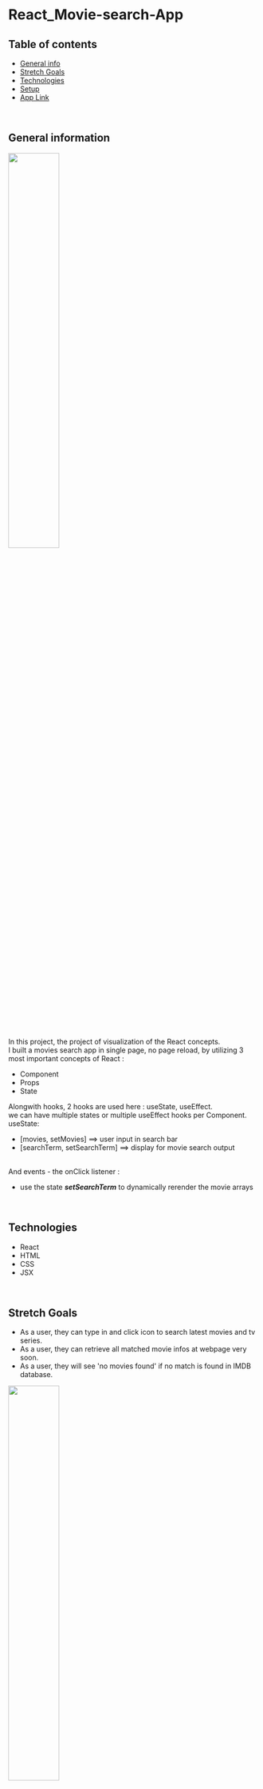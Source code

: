 # React_Movie-search-App
## Table of contents
* [General info](#general-information)
* [Stretch Goals](#stretch-goals)
* [Technologies](#technologies)
* [Setup](#setup)
* [App Link](#app-link)
<br>

## General information
<img src="https://user-images.githubusercontent.com/99662300/173768560-f786fbb5-0222-4a3c-9890-815bbf9a52b4.png" width=45% height=45%>


In this project, the project of visualization of the React concepts. 
<br> I built a movies search app in single page, no page reload, by utilizing 3 most important concepts of React : 
- Component
- Props
- State


Alongwith hooks, 2 hooks are used here : useState, useEffect.
<br> we can have multiple states or multiple useEffect hooks per Component.
<br> useState: 
- [movies, setMovies] ==> user input in search bar
- [searchTerm, setSearchTerm] ==> display for movie search output

<br >And events - the onClick listener :
- use the state ___setSearchTerm___ to dynamically rerender the movie arrays

<br>

## Technologies
- React
- HTML
- CSS
- JSX

<br>

## Stretch Goals
- As a user, they can type in and click icon to search latest movies and tv series.
- As a user, they can retrieve all matched movie infos at webpage very soon.
- As a user, they will see 'no movies found' if no match is found in IMDB database.

<img src="https://user-images.githubusercontent.com/99662300/173774324-06b68131-bdc4-4cb8-8fc7-f294e834d898.png" width=45% height=45%>

<br>


## Setup
To run this project, install npx locally after creating a new folder:

```
$ npx create-react-app ./
```

### API 
Movie API with IMDb.com
<br> Link to retriece the key : https://www.omdbapi.com/apikey.aspx
<br>

### ReactDOM.render
Up to June 2022, ReactDOM.render is no longer supported in React 18. 
<br> Use createRoot instead. 

__code in index.js__ : 
```
import App from './App';
const rootElement = document.getElementById("root");
const root = createRoot(rootElement);

 root.render(
  <StrictMode>
    <App />
  </StrictMode>
);
```

## App Link
https://fascinating-movie-search.netlify.app/

